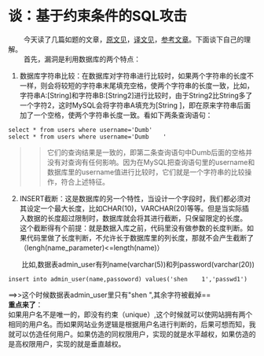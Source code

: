 # 谈：基于约束条件的SQL攻击
&nbsp;&nbsp;&nbsp;&nbsp;&nbsp;&nbsp;&nbsp;&nbsp;今天读了几篇如题的文章，[原文见](https://dhavalkapil.com/blogs/SQL-Attack-Constraint-Based/)，[译文见](http://www.freebuf.com/articles/web/124537.html)，[参考文章](http://goodwaf.com/2016/12/30/%E5%9F%BA%E4%BA%8E%E7%BA%A6%E6%9D%9F%E6%9D%A1%E4%BB%B6%E7%9A%84SQL%E6%94%BB%E5%87%BB/)。下面谈下自己的理解。   
&nbsp;&nbsp;&nbsp;&nbsp;&nbsp;&nbsp;&nbsp;&nbsp;首先，漏洞是利用数据库的两个特点：  
1. 数据库字符串比较：在数据库对字符串进行比较时，如果两个字符串的长度不一样，则会将较短的字符串末尾填充空格，使两个字符串的长度一致，比如，字符串A:[String]和字符串B:[String2]进行比较时，由于String2比String多了一个字符2，这时MySQL会将字符串A填充为[String ]，即在原来字符串后面加了一个空格，使两个字符串长度一致。看如下两条查询语句：

```
select * from users where username='Dumb'
select * from users where username='Dumb    '
```


>>它们的查询结果是一致的，即第二条查询语句中Dumb后面的空格并没有对查询有任何影响。因为在MySQL把查询语句里的username和数据库里的username值进行比较时，它们就是一个字符串的比较操作，符合上述特征。

2. INSERT截断：这是数据库的另一个特性，当设计一个字段时，我们都必须对其设定一个最大长度，比如CHAR(10)，VARCHAR(20)等等。但是当实际插入数据的长度超过限制时，数据库就会将其进行截断，只保留限定的长度。  
这个截断得有个前提：就是数据入库之前，代码里没有做参数的长度判断。如果代码里做了长度判断，不允许长于数据库里的列长度，那就不会产生截断了（lengh(name_parameter)<=length(name)）

&nbsp;&nbsp;&nbsp;&nbsp;&nbsp;&nbsp;&nbsp;比如,数据表admin_user有列name(varchar(5))和列password(varchar(20))

```
insert into admin_user(name,passoword) values('shen    1','passwd1')
```
==>>这个时候数据表admin_user里只有"shen ",其余字符被截掉==  
**重点来了**：  
如果用户名不是唯一的，即没有约束（unique）,这个时候就可以使网站拥有两个相同的用户名。而如果网站业务逻辑是根据用户名进行判断的，后果可想而知，我就可以仿造任何用户。如果仿造的同权限用户，实现的就是水平越权，如果仿造的是高权限用户，实现的就是垂直越权。